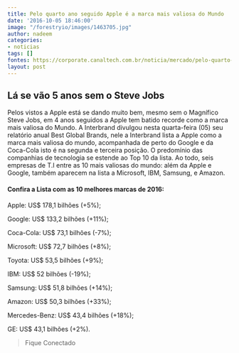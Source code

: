 ```yaml
---
title: Pelo quarto ano seguido Apple é a marca mais valiosa do Mundo
date: '2016-10-05 18:46:00'
image: "/forestryio/images/1463705.jpg"
author: nadeem
categories:
- noticias
tags: []
fontes: https://corporate.canaltech.com.br/noticia/mercado/pelo-quarto-ano-seguido-apple-e-a-marca-mais-valiosa-do-mundo-81599/
layout: post
---
```

## Lá se vão 5 anos sem o Steve Jobs
Pelos vistos a Apple está se dando muito bem, mesmo sem o Magnífico Steve Jobs, em 4 anos seguidos a Apple tem batido recorde como a marca mais valiosa do Mundo.
A Interbrand divulgou nesta quarta-feira (05) seu relatório anual Best Global Brands, nele a Interbrand lista a Apple como a marca mais valiosa do mundo, acompanhada de perto do Google e da Coca-Cola isto é na segunda e terceira posição.
O predomínio das companhias de tecnologia se estende ao Top 10 da lista. Ao todo, seis empresas de T.I entre as 10 mais valiosas do mundo: além da Apple e Google, também aparecem na lista a Microsoft, IBM, Samsung, e Amazon.

####  Confira a Lista com as 10 melhores marcas de 2016:

Apple: US$ 178,1 bilhões (+5%);

Google: US$ 133,2 bilhões (+11%);

Coca-Cola: US$ 73,1 bilhões (-7%);

Microsoft: US$ 72,7 bilhões (+8%);

Toyota: US$ 53,5 bilhões (+9%);

IBM: US$ 52 bilhões (-19%);

Samsung: US$ 51,8 bilhões (+14%);

Amazon: US$ 50,3 bilhões (+33%);

Mercedes-Benz: US$ 43,4 bilhões (+18%);

GE: US$ 43,1 bilhões (+2%).

> Fique Conectado